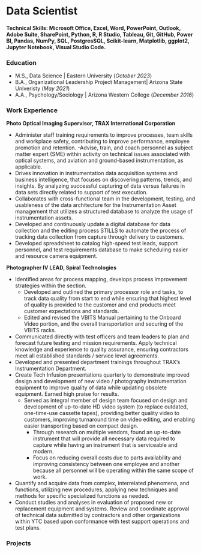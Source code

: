 # Data Scientist

#### Technical Skills: Microsoft Office, Excel, Word, PowerPoint, Outlook, Adobe Suite, SharePoint, Python, R, R Studio, Tableau, Git, GitHub, Power BI, Pandas, NumPy, SQL, PostgresSQL, Scikit-learn, Matplotlib, ggplot2, Jupyter Notebook, Visual Studio Code. 

### Education
- M.S., Data Science | Eastern University (_October 2023_)								       		
- B.A., Organizational Leadership Project Management| Arizona State Univeristy (_May 2021_)	 			        		
- A.A., Psychology/Sociology | Arizona Western College (_December 2016_)

### Work Experience
**Photo Optical Imaging Supervisor, TRAX International Corporation**
- Administer staff training requirements to improve processes, team skills and workplace safety, contributing to improve performance, employee promotion and retention.
    -Advise, train, and coach personnel as subject matter expert (SME) within activity on technical issues associated with optical systems, and aviation and ground-based instrumentation, as applicable.
- Drives innovation in instrumentation data acquisition systems and business intelligence, that focuses on discovering patterns, trends, and insights. By analyzing successful capturing of data versus failures in data sets directly related to support of test execution.
- Collaborates with cross-functional team in the development, testing, and usableness of the data architecture for the Instrumentation Asset management that utilizes a structured database to analyze the usage of instrumentation assets.
- Developed and continuously update a digital database for data collection and the editing process STILLS to automate the process of tracking data collection from capture through delivery to customers.
- Developed spreadsheet to catalog high-speed test leads, support personnel, and test requirements database to make scheduling easier and resource camera equipment.

**Photographer IV LEAD, Spiral Technologies**
- Identified areas for process mapping, develops process improvement strategies within the section.
    - Developed and outlined the primary processor role and tasks, to track data quality from start to end while ensuring that highest level of quality is provided to the customer and end products meet customer expectations and standards.
    - Edited and revised the VBITS Manual pertaining to the Onboard Video portion, and the overall transportation and securing of the VBITS racks.
- Communicated directly with test officers and team leaders to plan and forecast future testing and mission requirements. Apply technical knowledge and experience to quality assurance, ensuring contractors meet all established standards / service level agreements.
- Developed and presented department trainings throughout TRAX’s Instrumentation Department.
- Create Tech Infusion presentations quarterly to demonstrate improved design and development of new video / photography instrumentation equipment to improve quality of data while updating obsolete equipment. Earned high praise for results.
    - Served as integral member of design team focused on design and development of up-to-date HD video system (to replace outdated, one-time-use cassette tapes), providing better quality video to customers, improving turnaround time on video editing, and enabling easier transporting based on compact design.
        - Through research on multiple vendors, found an up-to-date instrument that will provide all necessary data required to capture while having an instrument that is serviceable and modern.
        - Focus on reducing overall costs due to parts availability and improving consistency between one employee and another because all personnel will be operating within the same scope of work.
- Quantify and acquire data from complex, interrelated phenomena, and functions, utilizing new procedures, applying new techniques and methods for specific specialized functions as needed.
- Conduct studies and analyses in evaluation of proposed new or replacement equipment and systems. Review and coordinate approval of technical data submitted by contractors and other organizations within YTC based upon conformance with test support operations and test plans.

### Projects

